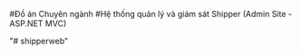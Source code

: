 #Đồ án Chuyên ngành
#Hệ thống quản lý và giám sát Shipper (Admin Site - ASP.NET MVC)


"# shipperweb" 
